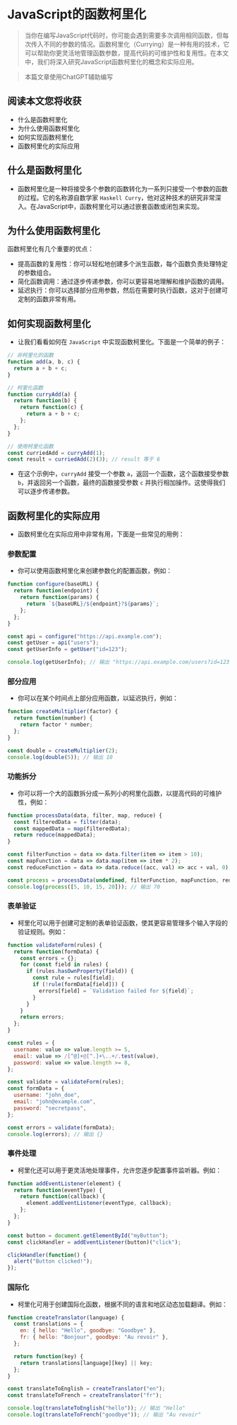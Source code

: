# JavaScript的函数柯里化

> 当你在编写JavaScript代码时，你可能会遇到需要多次调用相同函数，但每次传入不同的参数的情况。函数柯里化（Currying）是一种有用的技术，它可以帮助你更灵活地管理函数参数，提高代码的可维护性和复用性。在本文中，我们将深入研究JavaScript函数柯里化的概念和实际应用。

> 本篇文章使用ChatGPT辅助编写

## 阅读本文您将收获
* 什么是函数柯里化
* 为什么使用函数柯里化
* 如何实现函数柯里化
* 函数柯里化的实际应用

## 什么是函数柯里化

* 函数柯里化是一种将接受多个参数的函数转化为一系列只接受一个参数的函数的过程。它的名称源自数学家 `Haskell Curry`，他对这种技术的研究非常深入。在JavaScript中，函数柯里化可以通过嵌套函数或闭包来实现。

## 为什么使用函数柯里化

函数柯里化有几个重要的优点：

- 提高函数的复用性：你可以轻松地创建多个派生函数，每个函数负责处理特定的参数组合。
- 简化函数调用：通过逐步传递参数，你可以更容易地理解和维护函数的调用。
- 延迟执行：你可以选择部分应用参数，然后在需要时执行函数，这对于创建可定制的函数非常有用。

## 如何实现函数柯里化

* 让我们看看如何在 `JavaScript` 中实现函数柯里化。下面是一个简单的例子：

```javascript
// 非柯里化的函数
function add(a, b, c) {
  return a + b + c;
}

// 柯里化函数
function curryAdd(a) {
  return function(b) {
    return function(c) {
      return a + b + c;
    };
  };
}

// 使用柯里化函数
const curriedAdd = curryAdd(1);
const result = curriedAdd(2)(3); // result 等于 6
```

* 在这个示例中，`curryAdd` 接受一个参数 `a`，返回一个函数，这个函数接受参数 `b`，并返回另一个函数，最终的函数接受参数 `c` 并执行相加操作。这使得我们可以逐步传递参数。

## 函数柯里化的实际应用

* 函数柯里化在实际应用中非常有用，下面是一些常见的用例：

### 参数配置

* 你可以使用函数柯里化来创建参数化的配置函数，例如：

```javascript
function configure(baseURL) {
  return function(endpoint) {
    return function(params) {
      return `${baseURL}/${endpoint}?${params}`;
    };
  };
}

const api = configure("https://api.example.com");
const getUser = api("users");
const getUserInfo = getUser("id=123");

console.log(getUserInfo); // 输出 "https://api.example.com/users?id=123"
```

### 部分应用

* 你可以在某个时间点上部分应用函数，以延迟执行，例如：

```javascript
function createMultiplier(factor) {
  return function(number) {
    return factor * number;
  };
}

const double = createMultiplier(2);
console.log(double(5)); // 输出 10
```

### 功能拆分

* 你可以将一个大的函数拆分成一系列小的柯里化函数，以提高代码的可维护性，例如：

```javascript
function processData(data, filter, map, reduce) {
  const filteredData = filter(data);
  const mappedData = map(filteredData);
  return reduce(mappedData);
}

const filterFunction = data => data.filter(item => item > 10);
const mapFunction = data => data.map(item => item * 2);
const reduceFunction = data => data.reduce((acc, val) => acc + val, 0);

const process = processData(undefined, filterFunction, mapFunction, reduceFunction);
console.log(process([5, 10, 15, 20])); // 输出 70
```

### 表单验证

* 柯里化可以用于创建可定制的表单验证函数，使其更容易管理多个输入字段的验证规则。例如：

```javascript
function validateForm(rules) {
  return function(formData) {
    const errors = {};
    for (const field in rules) {
      if (rules.hasOwnProperty(field)) {
        const rule = rules[field];
        if (!rule(formData[field])) {
          errors[field] = `Validation failed for ${field}`;
        }
      }
    }
    return errors;
  };
}

const rules = {
  username: value => value.length >= 5,
  email: value => /[^@]+@[^.]+\..+/.test(value),
  password: value => value.length >= 8,
};

const validate = validateForm(rules);
const formData = {
  username: "john_doe",
  email: "john@example.com",
  password: "secretpass",
};

const errors = validate(formData);
console.log(errors); // 输出 {}
```

### 事件处理

* 柯里化还可以用于更灵活地处理事件，允许您逐步配置事件监听器。例如：

```javascript
function addEventListener(element) {
  return function(eventType) {
    return function(callback) {
      element.addEventListener(eventType, callback);
    };
  };
}

const button = document.getElementById("myButton");
const clickHandler = addEventListener(button)("click");

clickHandler(function() {
  alert("Button clicked!");
});
```

### 国际化

* 柯里化可用于创建国际化函数，根据不同的语言和地区动态加载翻译。例如：

```javascript
function createTranslator(language) {
  const translations = {
    en: { hello: "Hello", goodbye: "Goodbye" },
    fr: { hello: "Bonjour", goodbye: "Au revoir" },
  };

  return function(key) {
    return translations[language][key] || key;
  };
}

const translateToEnglish = createTranslator("en");
const translateToFrench = createTranslator("fr");

console.log(translateToEnglish("hello")); // 输出 "Hello"
console.log(translateToFrench("goodbye")); // 输出 "Au revoir"
```

